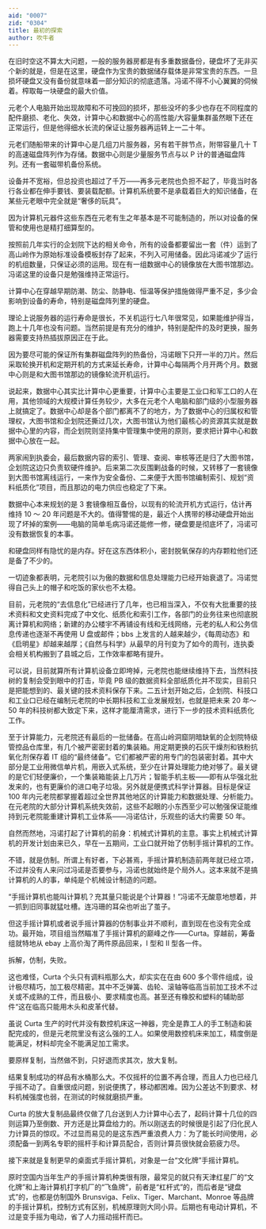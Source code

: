 ```yaml
---
aid: "0007"
zid: "0304"
title: 最初的探索
author: 吹牛者
---
```


在旧时空这不算太大问题，一般的服务器房都是有多重数据备份，硬盘坏了无非买个新的就是，但是在这里，硬盘作为宝贵的数据储存载体是非常宝贵的东西。一旦损坏硬盘又没有备份就意味着一部分知识的彻底遗落。冯诺不得不小心翼翼的伺候着。榨取每一块硬盘的最大价值。

元老个人电脑开始出现故障和不可挽回的损坏，那些没坏的多少也存在不同程度的配件磨损、老化、失效，计算中心和数据中心的高性能/大容量集群虽然眼下还在正常运行，但是他得细水长流的保证让服务器再运转上一二十年。

元老们随船带来的计算中心是几组刀片服务器，另有若干胖节点，附带容量几十 T 的高速磁盘阵列作为存储。数据中心则是少量服务节点与以 P 计的普通磁盘阵列。还有一套磁带机备份系统。

设备并不宽裕，但总投资也超过了千万――再多元老院也负担不起了，毕竟当时各行各业都在伸手要钱、要装载配额。计算机系统要不是承载着巨大的知识储备，在某些元老眼中完全就是“奢侈的玩具”。

因为计算机元器件这些东西在元老有生之年基本是不可能制造的，所以对设备的保管和使用也是精打细算型的。

按照前几年实行的企划院下达的相关命令，所有的设备都要留出一套（件）运到了高山岭作为原始标准设备模板封存了起来，不列入可用储备。因此冯诺减少了运行的机组数量，只保证必须的运用。现在有一组数据中心的镜像放在大图书馆那边。冯诺这里的设备只是勉强维持正常运行。

计算中心在穿越早期防潮、防尘、防静电、恒温等保护措施做得严重不足，多少会影响到设备的寿命，特别是磁盘阵列里的硬盘。

理论上说服务器的运行寿命是很长，不关机运行七八年很常见，如果能维护得当，跑上十几年也没有问题。当然前提是有充分的维护，特别是配件的及时更换，服务器需要支持热插拔原因正在于此。

因为要尽可能的保证所有集群磁盘阵列的热备份，冯诺眼下只开一半的刀片。然后采取轮换开机和定期开机的方式来延长寿命，计算中心每隔两个月开两个月。数据中心则是和大图书馆那边的镜像轮流开机运行。

说起来，数据中心其实比计算中心更重要，计算中心主要是工业口和军工口的人在用，其他领域的大规模计算任务较少，大多在元老个人电脑和部门级的小型服务器上就搞定了。数据中心却是各个部门都离不了的地方，为了数据中心的归属权和管理权，大图书馆和企划院还撕过几次，大图书馆认为他们最核心的资源其实就是数据中心里的内容，而企划院则坚持集中管理集中使用的原则，要求把计算中心和数据中心放在一起。

两家闹到执委会，最后数据内容的索引、管理、查阅、审核等还是归了大图书馆，企划院这边只负责软硬件维护。后来第二次反围剿战备的时候，又转移了一套镜像到大图书馆离线运行，一来作为安全备份、二来便于大图书馆编制索引、规划“资料纸质化”项目，而且那边的电力供应也稳定了下来。

数据中心本来规划的是 3 套镜像相互备份，以现有的轮流开机方式运行，估计再维持 10 ～ 20 年问题是不大的。值得警惕的是，最近个人携带的移动硬盘开始出现了坏掉的案例――电脑的简单毛病冯诺还能修一修，硬盘要是彻底坏了，冯诺可没有数据恢复的本事。

和硬盘同样有隐忧的是内存。好在这东西体积小，密封脱氧保存的内存颗粒他们还是备了不少的。

一切迹象都表明，元老院引以为傲的数据和信息处理能力已经开始衰退了。冯诺觉得自己头上的帽子和吃饭的家伙也不太稳。

目前，元老院的“去信息化”已经进行了几年，也已相当深入，不仅有大批重要的技术资料和文史资料完成了中文化、纸质化和索引工作，各部门的业务往来也彻底脱离计算机和网络；新建的办公楼宇不再铺设有线和无线网络，元老的私人和公务信息传递也逐渐不再使用 U 盘或邮件；bbs 上发言的人越来越少，《每周动态》和《启明星》却越来越厚；《自然与科学》从最早的月刊变为了如今的周刊，连执委会相关机构搬到了县城之后，工作效率都略有提升。

可以说，目前就算所有计算机设备立即垮掉，元老院也能继续维持下去，当然科技树的复制会受到眼中的打击，毕竟 PB 级的数据资料全部纸质化并不现实，目前只是把能想到的、最关键的技术资料保存下来。二五计划开始之后，企划院、科技口和工业口已经在编制元老院的中长期科技和工业发展规划，也就是把未来 20 年～ 50 年的科技树都大致定下来，这样才能厘清需求，进行下一步的技术资料纸质化工作。

至于计算能力，元老院还有最后的一批储备。在高山岭洞窟阴暗缺氧的企划院特级管控品仓库里，有几个被严密密封着的集装箱。用定期更换的石灰干燥剂和铁粉抗氧化剂保存着 IT 组的“最终储备”。它们都被严密的用专门的包装密封着。其中大部分是工业用微信单片机，用嵌入式系统，至少在计算处理能力绝对够了。最关键的是它们轻便廉价，一个集装箱能装上几万片；智能手机主板——即有从华强北批发来的，也有更廉价的进口电子垃圾。另外就是便携式科学计算器。目标是保证 100 年内元老院都掌握着超过全世界其他地区的计算能力和数据处理、分析能力。在元老院的大部分计算机系统失效前，这些不起眼的小东西至少可以勉强保证能维持到元老院能重建计算机工业体系――冯诺估计，乐观些的话大约需要 50 年。

自然而然地，冯诺打起了计算机的前身：机械式计算机的主意。事实上机械式计算机的开发计划由来已久，早在一五期间，工业口就开始了仿制手摇计算机的工作。

不错，就是仿制。所谓上有好者，下必甚焉，手摇计算机制造前两年就已经立项，不过并没有人来问过冯诺是否要参与，冯诺也就始终是个局外人。这本来就不是搞计算机的人的事，单纯是个机械设计制造的问题。

“手摇计算机也能叫计算机？充其量只能说是个计算器！”冯诺不无酸意地想着，并一抓到旧同事就猛吐槽。连冯珊的耳朵也听出了茧子。

但这手摇计算机或者说手摇计算器的仿制事业并不顺利，直到现在也没有完全成功。最开始，项目组当然瞄准了手摇计算机的巅峰之作——Curta。穿越前，筹备组就特地从 ebay 上高价淘了两件原品回来，I 型和 II 型各一件。

拆解，仿制，失败。

这也难怪，Curta 个头只有调料瓶那么大，却实实在在由 600 多个零件组成，设计极尽精巧，加工极尽精密。其中不乏弹簧、齿轮、滚轴等临高当前加工技术不过关或不成熟的工件，而且极小、要求精度也高。甚至还有橡胶和塑料的辅助部件“这在临高只能用木头和皮革代替。

虽说 Curta 生产的时代并没有数控机床这一神器，完全是靠工人的手工制造和装配完成的，但是元老院里没有这么强的工人。如果使用数控机床来加工，精度倒是能满足，材料却完全不能满足加工需求。

要原样复制，当然做不到，只好退而求其次，放大复制。

结果复制成功的样品有水桶那么大。不仅摇杆的位置不再合理，而且人力也已经几乎摇不动了。自重很成问题，别说便携了，移动都困难。因为公差达不到要求、材料机械强度也弱，在测试的时候就磨损严重。

Curta 的放大复制品最终仅做了几台送到人力计算中心去了，起码计算十几位的四则运算乃至倒数、开方还是比算盘给力的。所以刚送去的时候很是引起了归化民人力计算员的惊叹。不过显而易见的是这东西严重浪费人力：为了能长时间使用，必须配备一到两名专职的摇杆手和计算员配合，否则计算员很快就会筋疲力尽。

接下来就是复制更早的桌面式手摇计算机，对象是一台“文化牌”手摇计算机。

原时空国内当年生产的手摇计算机种类很有限，最常见的就只有天津红星厂的“文化牌”和上海计算机打字机厂的“飞鱼牌”，前者是“杠杆式”的，而后者是“键盘式”的，也都是仿制国外 Brunsviga、Felix、Tiger、Marchant、Monroe 等品牌的手摇计算机，控制方式有区别，机械原理则大同小异。后期也有电动计算机，不过是变手摇为电动，省了人力摇动摇杆而已。
